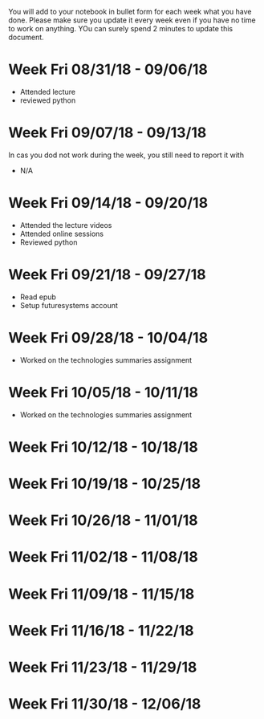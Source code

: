 You will add to your notebook in bullet form for each week what you have done. Please make sure you update it every week even if you have no time to work on anything. YOu can surely spend 2 minutes to update this document.

# Week Fri 08/31/18 - 09/06/18

* Attended lecture
* reviewed python

# Week Fri 09/07/18 - 09/13/18

In cas you dod not work during the week, you still need to report it with 

* N/A

# Week Fri 09/14/18 - 09/20/18

* Attended the lecture videos
* Attended online sessions
* Reviewed python

# Week Fri 09/21/18 - 09/27/18

* Read epub
* Setup futuresystems account

# Week Fri 09/28/18 - 10/04/18

* Worked on the technologies summaries assignment 

# Week Fri 10/05/18 - 10/11/18

* Worked on the technologies summaries assignment

# Week Fri 10/12/18 - 10/18/18

# Week Fri 10/19/18 - 10/25/18

# Week Fri 10/26/18 - 11/01/18

# Week Fri 11/02/18 - 11/08/18

# Week Fri 11/09/18 - 11/15/18

# Week Fri 11/16/18 - 11/22/18

# Week Fri 11/23/18 - 11/29/18

# Week Fri 11/30/18 - 12/06/18
